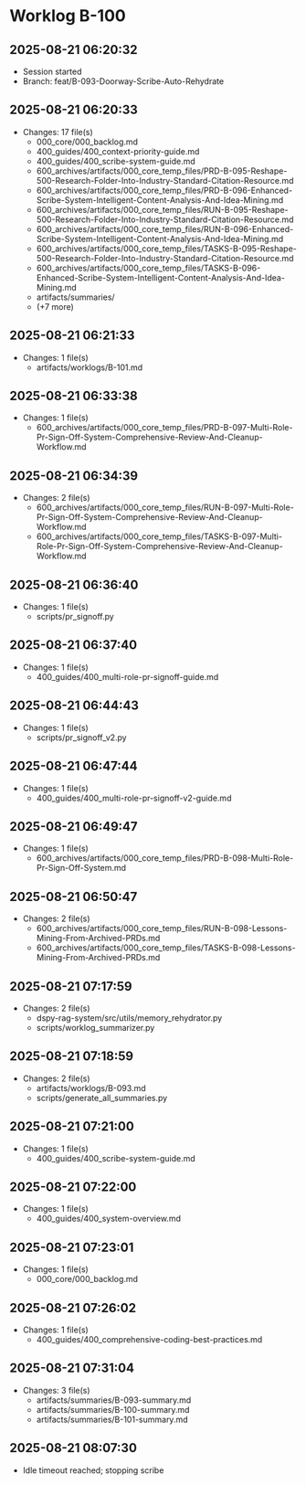 # Worklog B-100

## 2025-08-21 06:20:32

- Session started
- Branch: feat/B-093-Doorway-Scribe-Auto-Rehydrate

## 2025-08-21 06:20:33

- Changes: 17 file(s)
  - 000_core/000_backlog.md
  - 400_guides/400_context-priority-guide.md
  - 400_guides/400_scribe-system-guide.md
  - 600_archives/artifacts/000_core_temp_files/PRD-B-095-Reshape-500-Research-Folder-Into-Industry-Standard-Citation-Resource.md
  - 600_archives/artifacts/000_core_temp_files/PRD-B-096-Enhanced-Scribe-System-Intelligent-Content-Analysis-And-Idea-Mining.md
  - 600_archives/artifacts/000_core_temp_files/RUN-B-095-Reshape-500-Research-Folder-Into-Industry-Standard-Citation-Resource.md
  - 600_archives/artifacts/000_core_temp_files/RUN-B-096-Enhanced-Scribe-System-Intelligent-Content-Analysis-And-Idea-Mining.md
  - 600_archives/artifacts/000_core_temp_files/TASKS-B-095-Reshape-500-Research-Folder-Into-Industry-Standard-Citation-Resource.md
  - 600_archives/artifacts/000_core_temp_files/TASKS-B-096-Enhanced-Scribe-System-Intelligent-Content-Analysis-And-Idea-Mining.md
  - artifacts/summaries/
  - (+7 more)

## 2025-08-21 06:21:33

- Changes: 1 file(s)
  - artifacts/worklogs/B-101.md

## 2025-08-21 06:33:38

- Changes: 1 file(s)
  - 600_archives/artifacts/000_core_temp_files/PRD-B-097-Multi-Role-Pr-Sign-Off-System-Comprehensive-Review-And-Cleanup-Workflow.md

## 2025-08-21 06:34:39

- Changes: 2 file(s)
  - 600_archives/artifacts/000_core_temp_files/RUN-B-097-Multi-Role-Pr-Sign-Off-System-Comprehensive-Review-And-Cleanup-Workflow.md
  - 600_archives/artifacts/000_core_temp_files/TASKS-B-097-Multi-Role-Pr-Sign-Off-System-Comprehensive-Review-And-Cleanup-Workflow.md

## 2025-08-21 06:36:40

- Changes: 1 file(s)
  - scripts/pr_signoff.py

## 2025-08-21 06:37:40

- Changes: 1 file(s)
  - 400_guides/400_multi-role-pr-signoff-guide.md

## 2025-08-21 06:44:43

- Changes: 1 file(s)
  - scripts/pr_signoff_v2.py

## 2025-08-21 06:47:44

- Changes: 1 file(s)
  - 400_guides/400_multi-role-pr-signoff-v2-guide.md

## 2025-08-21 06:49:47

- Changes: 1 file(s)
  - 600_archives/artifacts/000_core_temp_files/PRD-B-098-Multi-Role-Pr-Sign-Off-System.md

## 2025-08-21 06:50:47

- Changes: 2 file(s)
  - 600_archives/artifacts/000_core_temp_files/RUN-B-098-Lessons-Mining-From-Archived-PRDs.md
  - 600_archives/artifacts/000_core_temp_files/TASKS-B-098-Lessons-Mining-From-Archived-PRDs.md

## 2025-08-21 07:17:59

- Changes: 2 file(s)
  - dspy-rag-system/src/utils/memory_rehydrator.py
  - scripts/worklog_summarizer.py

## 2025-08-21 07:18:59

- Changes: 2 file(s)
  - artifacts/worklogs/B-093.md
  - scripts/generate_all_summaries.py

## 2025-08-21 07:21:00

- Changes: 1 file(s)
  - 400_guides/400_scribe-system-guide.md

## 2025-08-21 07:22:00

- Changes: 1 file(s)
  - 400_guides/400_system-overview.md

## 2025-08-21 07:23:01

- Changes: 1 file(s)
  - 000_core/000_backlog.md

## 2025-08-21 07:26:02

- Changes: 1 file(s)
  - 400_guides/400_comprehensive-coding-best-practices.md

## 2025-08-21 07:31:04

- Changes: 3 file(s)
  - artifacts/summaries/B-093-summary.md
  - artifacts/summaries/B-100-summary.md
  - artifacts/summaries/B-101-summary.md

## 2025-08-21 08:07:30

- Idle timeout reached; stopping scribe
